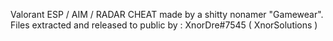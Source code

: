 Valorant ESP / AIM / RADAR CHEAT made by a shitty nonamer "Gamewear".
Files extracted and released to public by :
XnorDre#7545
( XnorSolutions )
